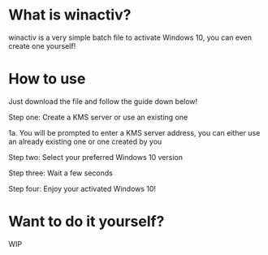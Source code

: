 # What is winactiv?
winactiv is a very simple batch file to activate Windows 10, you can even create one yourself!
# How to use
Just download the file and follow the guide down below!

Step one: Create a KMS server or use an existing one
  
  1a. You will be prompted to enter a KMS server address, you can either use an already existing one or one created by you

Step two: Select your preferred Windows 10 version

Step three: Wait a few seconds

Step four: Enjoy your activated Windows 10!
# Want to do it yourself?
WIP
